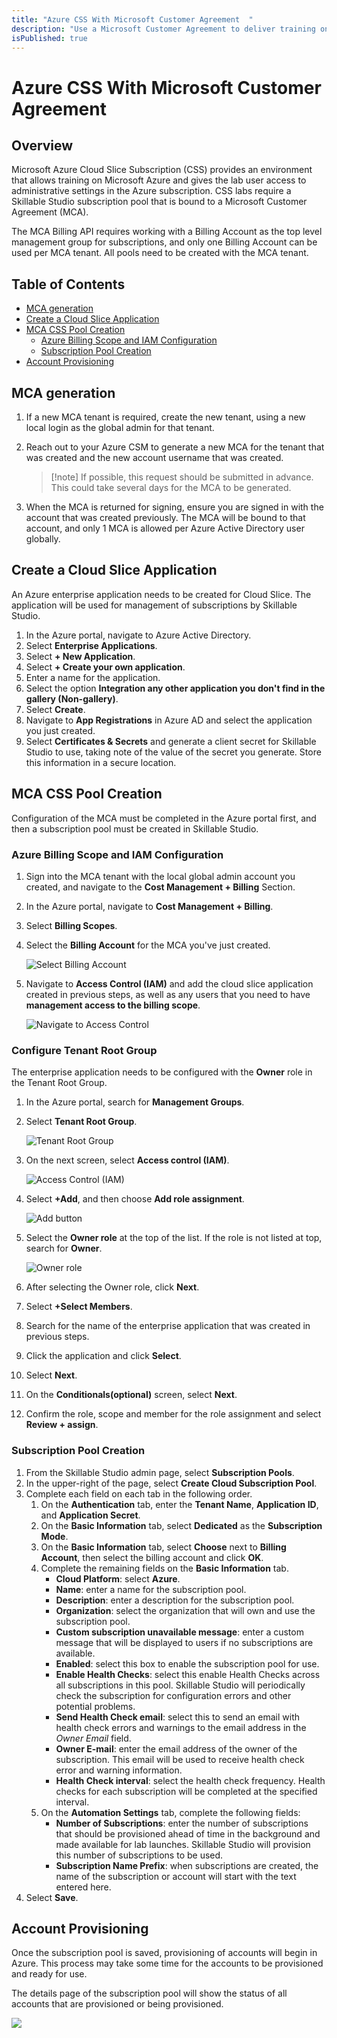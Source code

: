 ```yaml
---
title: "Azure CSS With Microsoft Customer Agreement  "
description: "Use a Microsoft Customer Agreement to deliver training on Microsoft Azure subscriptions."
isPublished: true
---
```


# Azure CSS With Microsoft Customer Agreement  

## Overview

Microsoft Azure Cloud Slice Subscription (CSS) provides an environment that allows training on Microsoft Azure and gives the lab user access to administrative settings in the Azure subscription. CSS labs require a Skillable Studio subscription pool that is bound to a Microsoft Customer Agreement (MCA). 

The MCA Billing API requires working with a Billing Account as the top level management group for subscriptions, and only one Billing Account can be used per MCA tenant. All pools need to be created with the MCA tenant. 

## Table of Contents

* [MCA generation](#mca-generation)
* [Create a Cloud Slice Application](#create-a-cloud-slice-application)
* [MCA CSS Pool Creation](#mca-css-pool-creation)
    - [Azure Billing Scope and IAM Configuration](#azure-billing-scope-and-iam-configuration)
    - [Subscription Pool Creation](#subscription-pool-creation)
* [Account Provisioning](#account-provisioning)

## MCA generation

1. If a new MCA tenant is required, create the new tenant, using a new local login as the global admin for that tenant. 
1. Reach out to your Azure CSM to generate a new MCA for the tenant that was created and the new account username that was created. 
    >[!note] If possible, this request should be submitted in advance. This could take several days for the MCA to be generated. 

1. When the MCA is returned for signing, ensure you are signed in with the account that was created previously. The MCA will be bound to that account, and only 1 MCA is allowed per Azure Active Directory user globally.

## Create a Cloud Slice Application 

An Azure enterprise application needs to be created for Cloud Slice. The application will be used for management of subscriptions by Skillable Studio. 

1. In the Azure portal, navigate to Azure Active Directory. 
1. Select **Enterprise Applications**.
1. Select **+ New Application**.
1. Select **+ Create your own application**.
1. Enter a name for the application. 
1. Select the option **Integration any other application you don't find in the gallery (Non-gallery)**.
1. Select **Create**.
1. Navigate to **App Registrations** in Azure AD and select the application you just created.
1. Select **Certificates & Secrets** and generate a client secret for Skillable Studio to use, taking note of the value of the secret you generate. Store this information in a secure location. 
 
## MCA CSS Pool Creation

Configuration of the MCA must be completed in the Azure portal first, and then a subscription pool must be created in Skillable Studio. 

### Azure Billing Scope and IAM Configuration 

1. Sign into the MCA tenant with the local global admin account you created, and navigate to the **Cost Management + Billing** Section.

1. In the Azure portal, navigate to **Cost Management + Billing**. 
1. Select **Billing Scopes**.
1. Select the **Billing Account** for the MCA you've just created.
 
    ![Select Billing Account](images/select-billing-account.png)
 
1. Navigate to **Access Control (IAM)** and add the cloud slice application created in previous steps, as well as any users that you need to have **management access to the billing scope**.

    ![Navigate to Access Control](images/navigate-to-access-control.png)
 
### Configure Tenant Root Group

The enterprise application needs to be configured with the **Owner** role in the Tenant Root Group. 

1. In the Azure portal, search for **Management Groups**. 

1. Select **Tenant Root Group**. 

    ![Tenant Root Group](images/tenant-root-group.png)

1. On the next screen, select **Access control (IAM)**.

    ![Access Control (IAM)](images/access-control-iam.png)

1. Select **+Add**, and then choose **Add role assignment**. 

    ![Add button](images/add-button.png)

1. Select the **Owner role** at the top of the list. If the role is not listed at top, search for **Owner**. 

    ![Owner role](images/owner-role.png)

1. After selecting the Owner role, click **Next**. 

1. Select **+Select Members**. 

1. Search for the name of the enterprise application that was created in previous steps. 

1. Click the application and click **Select**. 

1. Select **Next**. 

1. On the **Conditionals(optional)** screen, select **Next**.  

1. Confirm the role, scope and member for the role assignment and select **Review + assign**.

### Subscription Pool Creation

1. From the Skillable Studio admin page, select **Subscription Pools**. 
1. In the upper-right of the page, select **Create Cloud Subscription Pool**.
1. Complete each field on each tab in the following order. 
    1. On the **Authentication** tab, enter the **Tenant Name**, **Application ID**, and **Application Secret**. 
    1. On the **Basic Information** tab, select **Dedicated** as the **Subscription Mode**. 
    1. On the **Basic Information** tab, select **Choose** next to **Billing Account**, then select the billing account and click **OK**. 
    1. Complete the remaining fields on the **Basic Information** tab. 
        - **Cloud Platform**: select **Azure**.
       - **Name**: enter a name for the subscription pool. 
        - **Description**: enter a description for the subscription pool. 
        - **Organization**: select the organization that will own and use the subscription pool. 
        - **Custom subscription unavailable message**: enter a custom message that will be displayed to users if no subscriptions are available.
        - **Enabled**: select this box to enable the subscription pool for use. 
        - **Enable Health Checks**: select this enable Health Checks across all subscriptions in this pool. Skillable Studio will periodically check the subscription for configuration errors and other potential problems. 
        - **Send Health Check email**: select this to send an email with health check errors and warnings to the email address in the _Owner Email_ field. 
        - **Owner E-mail**: enter the email address of the owner of the subscription. This email will be used to receive health check error and warning information. 
        - **Health Check interval**: select the health check frequency. Health checks for each subscription will be completed at the specified interval. 
    1. On the **Automation Settings** tab, complete the following fields:
        - **Number of Subscriptions**: enter the number of subscriptions that should be provisioned ahead of time in the background and made available for lab launches. Skillable Studio will provision this number of subscriptions to be used. 
        - **Subscription Name Prefix**: when subscriptions are created, the name of the subscription or account will start with the text entered here. 
1. Select **Save**. 

## Account Provisioning

Once the subscription pool is saved, provisioning of accounts will begin in Azure. This process may take some time for the accounts to be provisioned and ready for use. 

The details page of the subscription pool will show the status of all accounts that are provisioned or being provisioned. 

![](images/sub-pool-account-status.png)